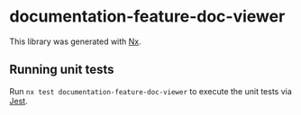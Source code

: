 # documentation-feature-doc-viewer

This library was generated with [Nx](https://nx.dev).

## Running unit tests

Run `nx test documentation-feature-doc-viewer` to execute the unit tests via [Jest](https://jestjs.io).
